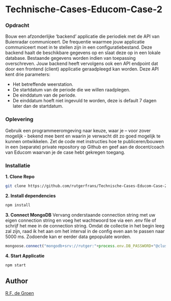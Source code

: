 # Technische-Cases-Educom-Case-2
### Opdracht
Bouw een afzonderlijke ‘backend’ applicatie die periodiek met de API van Buienradar communiceert. De frequentie waarmee jouw applicatie communiceert moet in te stellen zijn in een configuratiebestand. Deze backend haalt de beschikbare gegevens op en slaat deze op in een lokale database. Bestaande gegevens worden indien van toepassing overschreven.  Jouw backend heeft vervolgens ook een API endpoint dat door een frontend (client) applicatie geraadpleegd kan worden. Deze API kent drie parameters:  
- Het betreffende weerstation. 
- De startdatum van de periode die we willen raadplegen. 
- De einddatum van de periode. 
- De einddatum hoeft niet ingevuld te worden, deze is default 7 dagen later dan de startdatum. 

### Oplevering 
Gebruik een programmeeromgeving naar keuze, waar je – voor zover mogelijk - bekend mee bent en waarin je verwacht dit zo goed mogelijk te kunnen ontwikkelen.  Zet de code met instructies hoe te publiceren/bouwen in een (separate) private repository op Github en geef aan de docent/coach van Educom waarvan je de case hebt gekregen toegang.

### Installatie
**1. Clone Repo**
```sh
git clone https://github.com/rutgerfrans/Technische-Cases-Educom-Case-2.git
```

**2. Install dependencies**
```sh
npm install
```

**3. Connect MongoDB**
Vervang onderstaande connection string met uw eigen connection string en voeg het wachtwoord toe via een .env file of schrijf het mee in de connection string.
Omdat de collectie in het begin leeg zal zijn, raad ik het aan om het interval in de config even aan te passen naar 5000 ms. Zodoende kan er eerder data gepopulate worden. 
```js
mongoose.connect("mongodb+srv://rutger:"+process.env.DB_PASSWORD+"@cluster0.yh4da.mongodb.net/myFirstDatabase?retryWrites=true&w=majority")
```

**4. Start Applicatie**
```sh
npm start
```

## Author
[R.F. de Groen](https://rutgerfrans.com/)
